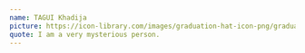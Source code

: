 ```yaml
---
name: TAGUI Khadija
picture: https://icon-library.com/images/graduation-hat-icon-png/graduation-hat-icon-png-29.jpg
quote: I am a very mysterious person.
---
```

